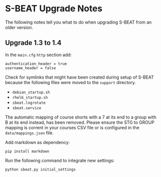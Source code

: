 # S-BEAT Upgrade Notes

The following notes tell you what to do when upgrading S-BEAT from an older version.

## Upgrade 1.3 to 1.4

In the `main.cfg` `http` section add:

	authentication_header = true
    username_header = false

Check for symlinks that might have been created during setup of S-BEAT because the following files were moved to the `support` directory.
* `debian_startup.sh`
* `rhel6_startup.sh`
* `sbeat.logrotate`
* `sbeat.service`

The automatic mapping of course shorts with a 7 at its end to a group with B at its end instead, has been removed. Please ensure the STG to GROUP mapping is corrent in your courses CSV file or is configured in the `data/mappings.json` file.

Add markdown as dependency:

	pip install markdown
	
Run the following command to integrate new settings:

    python sbeat.py initial_settings

